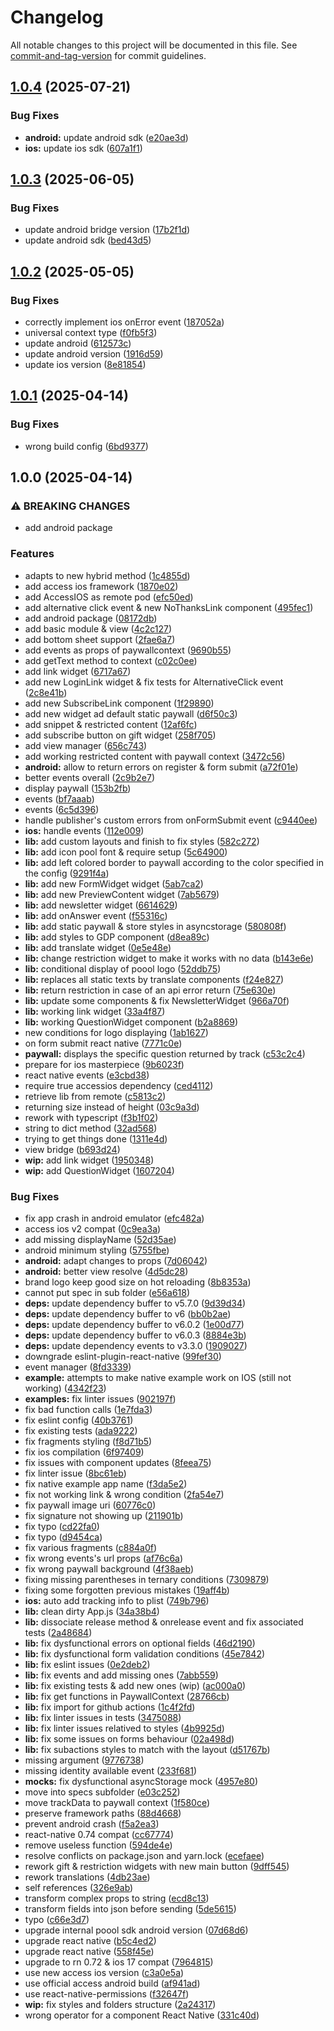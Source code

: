 # Changelog

All notable changes to this project will be documented in this file. See [commit-and-tag-version](https://github.com/absolute-version/commit-and-tag-version) for commit guidelines.

## [1.0.4](https://github.com/p3ol/react-native-access/compare/v1.0.3...v1.0.4) (2025-07-21)


### Bug Fixes

* **android:** update android sdk ([e20ae3d](https://github.com/p3ol/react-native-access/commit/e20ae3d7bf78bdf9fb140cb8121ef46b822a0cfd))
* **ios:** update ios sdk ([607a1f1](https://github.com/p3ol/react-native-access/commit/607a1f13d9ffa84dd557e92357bed38144c6e446))

## [1.0.3](https://github.com/p3ol/react-native-access/compare/v1.0.2...v1.0.3) (2025-06-05)


### Bug Fixes

* update android bridge version ([17b2f1d](https://github.com/p3ol/react-native-access/commit/17b2f1d9696f4be7c658656bd44903f32fc2a17a))
* update android sdk ([bed43d5](https://github.com/p3ol/react-native-access/commit/bed43d58373941c696cb3f661548ad3c3074b842))

## [1.0.2](https://github.com/p3ol/react-native-access/compare/v1.0.1...v1.0.2) (2025-05-05)


### Bug Fixes

* correctly implement ios onError event ([187052a](https://github.com/p3ol/react-native-access/commit/187052afd33058a1b62924ca22c62868f691b07f))
* universal context type ([f0fb5f3](https://github.com/p3ol/react-native-access/commit/f0fb5f31972c087918a65ae31f06cf8b012b78cb))
* update android ([612573c](https://github.com/p3ol/react-native-access/commit/612573cb44490752f25e358c99729084fff82318))
* update android version ([1916d59](https://github.com/p3ol/react-native-access/commit/1916d5923ede634a8afc16140fa2b3361a027bf4))
* update ios version ([8e81854](https://github.com/p3ol/react-native-access/commit/8e818547830b00fc26abb113b61d6c360896e468))

## [1.0.1](https://github.com/p3ol/react-native-access/compare/v1.0.0...v1.0.1) (2025-04-14)


### Bug Fixes

* wrong build config ([6bd9377](https://github.com/p3ol/react-native-access/commit/6bd937721b66bfad3f65c027b7e99f33743c7966))

## 1.0.0 (2025-04-14)


### ⚠ BREAKING CHANGES

* add android package

### Features

* adapts to new hybrid method ([1c4855d](https://github.com/p3ol/react-native-access/commit/1c4855d77ccdcebc83e8f20a19123b147973d57a))
* add access ios framework ([1870e02](https://github.com/p3ol/react-native-access/commit/1870e02d30d3f23debd0f7659a22268f413b0955))
* add AccessIOS as remote pod ([efc50ed](https://github.com/p3ol/react-native-access/commit/efc50ed0a7344baccad305bc4be6e0a83f0961f7))
* add alternative click event & new NoThanksLink component ([495fec1](https://github.com/p3ol/react-native-access/commit/495fec1b9b94c6f7c29826aed252d04355123991))
* add android package ([08172db](https://github.com/p3ol/react-native-access/commit/08172db40c255550ab8297d219a4e6fbacd84ad8))
* add basic module & view ([4c2c127](https://github.com/p3ol/react-native-access/commit/4c2c127648aa8a88d388b4920474f489a9ed9708))
* add bottom sheet support ([2fae6a7](https://github.com/p3ol/react-native-access/commit/2fae6a713168b458e6f8063275371672e9aa3890))
* add events as props of paywallcontext ([9690b55](https://github.com/p3ol/react-native-access/commit/9690b55eb81dd8f1cb85b9063b128decedd61b80))
* add getText method to context ([c02c0ee](https://github.com/p3ol/react-native-access/commit/c02c0eef05c8fdfc5a87a39d387a4a23b1fb4467))
* add link widget ([6717a67](https://github.com/p3ol/react-native-access/commit/6717a6700dcd9c9cdaba4f8b5e538bb9357035b9))
* add new LoginLink widget & fix tests for AlternativeClick event ([2c8e41b](https://github.com/p3ol/react-native-access/commit/2c8e41bf6e3ebd0a4ac6688c1bc8649d19d645d4))
* add new SubscribeLink component ([1f29890](https://github.com/p3ol/react-native-access/commit/1f29890df9a6ecd24c4a520b0e371dd04a662f77))
* add new widget ad default static paywall ([d6f50c3](https://github.com/p3ol/react-native-access/commit/d6f50c312696991e5b329e7867c2435fa6a29306))
* add snippet & restricted content ([12af6fc](https://github.com/p3ol/react-native-access/commit/12af6fc73b0db7b66320b9cf9071104f5eca8d48))
* add subscribe button on gift widget ([258f705](https://github.com/p3ol/react-native-access/commit/258f7050693772d7b3739e6307a5d1f871b78b3c))
* add view manager ([656c743](https://github.com/p3ol/react-native-access/commit/656c743971cef4120c63e826f1b1d4ca227af887))
* add working restricted content with paywall context ([3472c56](https://github.com/p3ol/react-native-access/commit/3472c564ff3935e9532bce44cd1b5e86aff9a74f))
* **android:** allow to return errors on register & form submit ([a72f01e](https://github.com/p3ol/react-native-access/commit/a72f01ebaf3ab09266180f8c6a60ff9f998014a3))
* better events overall ([2c9b2e7](https://github.com/p3ol/react-native-access/commit/2c9b2e778fdd90cf23ab1f130e79d8306a4eb0a6))
* display paywall ([153b2fb](https://github.com/p3ol/react-native-access/commit/153b2fb2384f1e54d7c574538912cc8237183bfc))
* events ([bf7aaab](https://github.com/p3ol/react-native-access/commit/bf7aaab85b5fd3fca8afef39e1939ea2599b0e46))
* events ([6c5d396](https://github.com/p3ol/react-native-access/commit/6c5d396bd88f5d799e5f158906bced8b968e8071))
* handle publisher's custom errors from onFormSubmit event ([c9440ee](https://github.com/p3ol/react-native-access/commit/c9440eec753584ae40e7a4a983075baf7e5e575b))
* **ios:** handle events ([112e009](https://github.com/p3ol/react-native-access/commit/112e009485c33fe382575aa8aef9c25e0c901b17))
* **lib:** add custom layouts and finish to fix styles ([582c272](https://github.com/p3ol/react-native-access/commit/582c2723a302e890fee56fb86d0886136b702746))
* **lib:** add icon pool font & require setup ([5c64900](https://github.com/p3ol/react-native-access/commit/5c649001d7b5840f7ef8d5722b59f351dc9751b0))
* **lib:** add left colored border to paywall according to the color specified in the config ([9291f4a](https://github.com/p3ol/react-native-access/commit/9291f4a67f25b58e96d8ad50fd0e4bba17c534b1))
* **lib:** add new FormWidget widget ([5ab7ca2](https://github.com/p3ol/react-native-access/commit/5ab7ca2af3ea39123fb9f5031cb4c1892a5e1bba))
* **lib:** add new PreviewContent widget ([7ab5679](https://github.com/p3ol/react-native-access/commit/7ab56799fb6410cdbdd5aae6595415ebb9adb461))
* **lib:** add newsletter widget ([6614629](https://github.com/p3ol/react-native-access/commit/6614629db73fdf69be832095241608c16bef90d2))
* **lib:** add onAnswer event ([f55316c](https://github.com/p3ol/react-native-access/commit/f55316c7295ef9a9e28674d19d40531447282ee3))
* **lib:** add static paywall & store styles in asyncstorage ([580808f](https://github.com/p3ol/react-native-access/commit/580808f7f0d537b01e0e7588797a61ae5f91a86e))
* **lib:** add styles to GDP component ([d8ea89c](https://github.com/p3ol/react-native-access/commit/d8ea89cae3661e4a353b59caf5b4d9db0e34a347))
* **lib:** add translate widget ([0e5e48e](https://github.com/p3ol/react-native-access/commit/0e5e48e50cf3d0408677c5d643ff4cdb7a6e1bcf))
* **lib:** change restriction widget to make it works with no data ([b143e6e](https://github.com/p3ol/react-native-access/commit/b143e6e157f0b931f5650243b4767248af5a3b10))
* **lib:** conditional display of poool logo ([52ddb75](https://github.com/p3ol/react-native-access/commit/52ddb7530c472769224e3c954392f5121add2761))
* **lib:** replaces all static texts by translate components ([f24e827](https://github.com/p3ol/react-native-access/commit/f24e827ccf5c4a94e226e3b2b74b4910b1a304ad))
* **lib:** return restriction in case of an api error return ([75e630e](https://github.com/p3ol/react-native-access/commit/75e630e0b98df3852f651a05205edd0c06dec0f8))
* **lib:** update some components & fix NewsletterWidget ([966a70f](https://github.com/p3ol/react-native-access/commit/966a70f335f00f5409c13a7009a89fed8428dba2))
* **lib:** working link widget ([33a4f87](https://github.com/p3ol/react-native-access/commit/33a4f8743109ea1475a231ce7852613814644964))
* **lib:** working QuestionWidget component ([b2a8869](https://github.com/p3ol/react-native-access/commit/b2a8869295a2e28967cd361c69bf32e11c098288))
* new conditions for logo displaying ([1ab1627](https://github.com/p3ol/react-native-access/commit/1ab16271b5ec9fe195c38f5eb094a7bea64a68b1))
* on form submit react native ([7771c0e](https://github.com/p3ol/react-native-access/commit/7771c0e2a2e0e7b0fed166b01b105075025f7802))
* **paywall:** displays the specific question returned by track ([c53c2c4](https://github.com/p3ol/react-native-access/commit/c53c2c41ebae8904ac1075d65fe5ea8e26e10716))
* prepare for ios masterpiece ([9b6023f](https://github.com/p3ol/react-native-access/commit/9b6023fbc0ae7205f745d562c608c6cf46c6dd7e))
* react native events ([e3cbd38](https://github.com/p3ol/react-native-access/commit/e3cbd38a5ba948846401002fac6e710c71977c92))
* require true accessios dependency ([ced4112](https://github.com/p3ol/react-native-access/commit/ced4112bcf2c3677a81236259d79d16dc84e95ba))
* retrieve lib from remote ([c5813c2](https://github.com/p3ol/react-native-access/commit/c5813c20f9b8fecb1a6cd7826edd4619b980c276))
* returning size instead of height ([03c9a3d](https://github.com/p3ol/react-native-access/commit/03c9a3d4b3611cadf033e216001708354e52c9a0))
* rework with typescript ([f3b1f02](https://github.com/p3ol/react-native-access/commit/f3b1f021dd6e2bdb2499b340a8c504a92c29b28b))
* string to dict method ([32ad568](https://github.com/p3ol/react-native-access/commit/32ad568536ee4cdcddb3a1f4e0c8b0b51469feba))
* trying to get things done ([1311e4d](https://github.com/p3ol/react-native-access/commit/1311e4d26feed6950fb303f3c77ca1375eb05f2a))
* view bridge ([b693d24](https://github.com/p3ol/react-native-access/commit/b693d24f385722d1070adb51f70aa9f1e19d492c))
* **wip:** add link widget ([1950348](https://github.com/p3ol/react-native-access/commit/1950348f7f50f89818f362e88331b2eb4a78d38d))
* **wip:** add QuestionWidget ([1607204](https://github.com/p3ol/react-native-access/commit/16072046232f3c71e6fc51bb7798ba330c7b41ea))


### Bug Fixes

*  fix app crash in android emulator ([efc482a](https://github.com/p3ol/react-native-access/commit/efc482adfa033562810b787e89d4c514e74d20f5))
* access ios v2 compat ([0c9ea3a](https://github.com/p3ol/react-native-access/commit/0c9ea3a430d4177260c29645ff2eb281bf2db65f))
* add missing displayName ([52d35ae](https://github.com/p3ol/react-native-access/commit/52d35ae23bd22eaeeead8198da505521ce570d36))
* android minimum styling ([5755fbe](https://github.com/p3ol/react-native-access/commit/5755fbe7e13b80919bc99abf055ae89c72ac1f2e))
* **android:** adapt changes to props ([7d06042](https://github.com/p3ol/react-native-access/commit/7d060420d50594b6608a176d5535c2a37515a09c))
* **android:** better view resolve ([4d5dc28](https://github.com/p3ol/react-native-access/commit/4d5dc2855e5d5002acb574b2970a334001aa67fe))
* brand logo keep good size on hot reloading ([8b8353a](https://github.com/p3ol/react-native-access/commit/8b8353aa426d6262cda01c024879efeda55a8e0d))
* cannot put spec in sub folder ([e56a618](https://github.com/p3ol/react-native-access/commit/e56a61841ebfe88db4694afbc3277c2e0071daab))
* **deps:** update dependency buffer to v5.7.0 ([9d39d34](https://github.com/p3ol/react-native-access/commit/9d39d3474303dfd86666a39ff8ad39784524f8e9))
* **deps:** update dependency buffer to v6 ([bb0b2ae](https://github.com/p3ol/react-native-access/commit/bb0b2aefa1e8b0736b62be3e9b9a4502d68cac46))
* **deps:** update dependency buffer to v6.0.2 ([1e00d77](https://github.com/p3ol/react-native-access/commit/1e00d774b457f196e1e450d84a16a99a695765c0))
* **deps:** update dependency buffer to v6.0.3 ([8884e3b](https://github.com/p3ol/react-native-access/commit/8884e3bde8b3178b5a04d22c1b94dd29442d2d4b))
* **deps:** update dependency events to v3.3.0 ([1909027](https://github.com/p3ol/react-native-access/commit/19090274eac38c67650c0a159b840a4a8f410cef))
* downgrade eslint-plugin-react-native ([99fef30](https://github.com/p3ol/react-native-access/commit/99fef301f5b57b23d3dfabd130ff8a131b0583b0))
* event manager ([8fd3339](https://github.com/p3ol/react-native-access/commit/8fd3339ccd0eefec149802a293d389918ee3b47e))
* **example:** attempts to make native example work on IOS (still not working) ([4342f23](https://github.com/p3ol/react-native-access/commit/4342f23544fee41df8c4bff1eef9d71ce077b5c9))
* **examples:** fix linter issues ([902197f](https://github.com/p3ol/react-native-access/commit/902197fea64ddeb13fe8ee0f0796853acaa562d1))
* fix bad function calls ([1e7fda3](https://github.com/p3ol/react-native-access/commit/1e7fda3be91d83c5f56251f4768050b320893de2))
* fix eslint config ([40b3761](https://github.com/p3ol/react-native-access/commit/40b3761e158961ab18d5a53a71d837a932f39fc6))
* fix existing tests ([ada9222](https://github.com/p3ol/react-native-access/commit/ada92229c5329c95331778d047e530213486be69))
* fix fragments styling ([f8d71b5](https://github.com/p3ol/react-native-access/commit/f8d71b5099a13fc0e9d8ff03a1480786f605eb99))
* fix ios compilation ([6f97409](https://github.com/p3ol/react-native-access/commit/6f9740928bceeab227b067fc6bf05407f31263ba))
* fix issues with component updates ([8feea75](https://github.com/p3ol/react-native-access/commit/8feea7550ac94a868695f3942dff794cb1e953c2))
* fix linter issue ([8bc61eb](https://github.com/p3ol/react-native-access/commit/8bc61ebd2e0ff36a0da53c5aaa1d7a82e333ce8a))
* fix native example app name ([f3da5e2](https://github.com/p3ol/react-native-access/commit/f3da5e2a52ab82caec45467385d3d17b8a4e616f))
* fix not working link & wrong condition ([2fa54e7](https://github.com/p3ol/react-native-access/commit/2fa54e7793f844978ac0f2e3ffc6de5c82a9cad9))
* fix paywall image uri ([60776c0](https://github.com/p3ol/react-native-access/commit/60776c0db4c0244adc9d70ae33c36f77de901a02))
* fix signature not showing up ([211901b](https://github.com/p3ol/react-native-access/commit/211901bf2cbd7edf59364899643b1d2678654f92))
* fix typo ([cd22fa0](https://github.com/p3ol/react-native-access/commit/cd22fa078dc954c2798a5e310c131a3e7cfa984d))
* fix typo ([d9454ca](https://github.com/p3ol/react-native-access/commit/d9454ca49c5f115d30966de57059497ec6b155ad))
* fix various fragments ([c884a0f](https://github.com/p3ol/react-native-access/commit/c884a0f6cc04f8403dfe6c0618eba303e6ac61fe))
* fix wrong events's url props ([af76c6a](https://github.com/p3ol/react-native-access/commit/af76c6a52dd43d4a941a1fd47cfd2bce1fb416e5))
* fix wrong paywall background ([4f38aeb](https://github.com/p3ol/react-native-access/commit/4f38aeb3b00441702d57bf73410fa5f0ffaa7ed2))
* fixing missing parentheses in ternary conditions ([7309879](https://github.com/p3ol/react-native-access/commit/730987961118948ee081faef1ffbc69ba40df529))
* fixing some forgotten previous mistakes ([19aff4b](https://github.com/p3ol/react-native-access/commit/19aff4b1798a4717cab2a079aa4bf60f7103d178))
* **ios:** auto add tracking info to plist ([749b796](https://github.com/p3ol/react-native-access/commit/749b79682a7dac43d9d1da4fd70fea84ee915ffa))
* **lib:** clean dirty App.js ([34a38b4](https://github.com/p3ol/react-native-access/commit/34a38b455100f4228197b4dc1f128f1e3e3d67f8))
* **lib:** dissociate release method & onrelease event and fix associated tests ([2a48684](https://github.com/p3ol/react-native-access/commit/2a48684a7cfa52c0582bdd34196a5ec139bdcdf5))
* **lib:** fix dysfunctional errors on optional fields ([46d2190](https://github.com/p3ol/react-native-access/commit/46d2190421131e2cff33c4b2d9bb2a5d81523e74))
* **lib:** fix dysfunctional form validation conditions ([45e7842](https://github.com/p3ol/react-native-access/commit/45e7842754ffc118f74cc98ea77b06242a429907))
* **lib:** fix eslint issues ([0e2deb2](https://github.com/p3ol/react-native-access/commit/0e2deb2db470db94dca014cd09391759a6d810dd))
* **lib:** fix events and add missing ones ([7abb559](https://github.com/p3ol/react-native-access/commit/7abb55958ff1beb50f968a2f6440e706bb57da40))
* **lib:** fix existing tests & add new ones (wip) ([ac000a0](https://github.com/p3ol/react-native-access/commit/ac000a067e39129a30a9e74d8bf5b5a75935a9e6))
* **lib:** fix get functions in PaywallContext ([28766cb](https://github.com/p3ol/react-native-access/commit/28766cbfe872dab54847bd2cf34eca1282f02c44))
* **lib:** fix import for github actions ([1c4f2fd](https://github.com/p3ol/react-native-access/commit/1c4f2fd860934962c46e4587c35e24722e2ebf92))
* **lib:** fix linter issues in tests ([3475088](https://github.com/p3ol/react-native-access/commit/3475088444e4830892f95d519139b8d36d580242))
* **lib:** fix linter issues relatived to styles ([4b9925d](https://github.com/p3ol/react-native-access/commit/4b9925d6d8bb650511c68b166246e0291f766d83))
* **lib:** fix some issues on forms behaviour ([02a498d](https://github.com/p3ol/react-native-access/commit/02a498d72de1baa1c3ca2c82a4181692ec83c541))
* **lib:** fix subactions styles to match with the layout ([d51767b](https://github.com/p3ol/react-native-access/commit/d51767bf14080c03b0826040ea46c68700639f22))
* missing argument ([9776738](https://github.com/p3ol/react-native-access/commit/9776738c99bff79d2d33058e9752f17487199978))
* missing identity available event ([233f681](https://github.com/p3ol/react-native-access/commit/233f68107da71df5cbd384f56fe4ed8a2150c182))
* **mocks:** fix dysfunctional asyncStorage mock ([4957e80](https://github.com/p3ol/react-native-access/commit/4957e800e33bf2a9adfbdd809ba8ba370a948a89))
* move into specs subfolder ([e03c252](https://github.com/p3ol/react-native-access/commit/e03c2529494a24adb9297a9bf05da42a97c4d6d2))
* move trackData to paywall context ([1f580ce](https://github.com/p3ol/react-native-access/commit/1f580ce6335cac518e8d6fe7005d6d1276aad810))
* preserve framework paths ([88d4668](https://github.com/p3ol/react-native-access/commit/88d4668e54fc7c96564774a2febfdd5073c6d8b4))
* prevent android crash ([f5a2ea3](https://github.com/p3ol/react-native-access/commit/f5a2ea377d2e2b76857f8d382136ddcdee12f88d))
* react-native 0.74 compat ([cc67774](https://github.com/p3ol/react-native-access/commit/cc677741d0c95acbf88bc30f221cdb0111960984))
* remove useless function ([594de4e](https://github.com/p3ol/react-native-access/commit/594de4ee337d0c9210e6977827a88fe98d18f9e1))
* resolve conflicts on package.json and yarn.lock ([ecefaee](https://github.com/p3ol/react-native-access/commit/ecefaeef75a3c1207b76f893886fe3b42d69f977))
* rework gift & restriction widgets with new main button ([9dff545](https://github.com/p3ol/react-native-access/commit/9dff545e05adf596980226118261a344aa07d888))
* rework translations ([4db23ae](https://github.com/p3ol/react-native-access/commit/4db23ae23f17d8d74cccf67e251a0ac63a2fcee8))
* self references ([326e9ab](https://github.com/p3ol/react-native-access/commit/326e9ab4c8e75f143a0a212b48461d3b11c7bdd4))
* transform complex props to string ([ecd8c13](https://github.com/p3ol/react-native-access/commit/ecd8c13827db5e718bd7fa9fb99ef561c54a15d0))
* transform fields into json before sending ([5de5615](https://github.com/p3ol/react-native-access/commit/5de5615109bf1c6aec52619c08f66e78863abb39))
* typo ([c66e3d7](https://github.com/p3ol/react-native-access/commit/c66e3d73aa35058e85880415bb75b79da9214ebd))
* upgrade internal poool sdk android version ([07d68d6](https://github.com/p3ol/react-native-access/commit/07d68d6974ede60e0eb623c9388df92c4c331d9f))
* upgrade react native ([b5c4ed2](https://github.com/p3ol/react-native-access/commit/b5c4ed20013d4102d68f7dbde20753dc18d5fe14))
* upgrade react native ([558f45e](https://github.com/p3ol/react-native-access/commit/558f45ed52c79f5e563519bac1d959540723114d))
* upgrade to rn 0.72 & ios 17 compat ([7964815](https://github.com/p3ol/react-native-access/commit/79648153cb1d8f2fd6e431b05143408161625414))
* use new access ios version ([c3a0e5a](https://github.com/p3ol/react-native-access/commit/c3a0e5a0f1380f4f317be3e9e8cd13e2f217b22e))
* use official access android build ([af941ad](https://github.com/p3ol/react-native-access/commit/af941ad72e312c1ec216a442ebcfffc7390cb0e9))
* use react-native-permissions ([f32647f](https://github.com/p3ol/react-native-access/commit/f32647f252c2d8699345fadf033b74d633690132))
* **wip:** fix styles and folders structure ([2a24317](https://github.com/p3ol/react-native-access/commit/2a2431719f86f2ba2767d4d39b5f0083730c3c04))
* wrong operator for a component React Native ([331c40d](https://github.com/p3ol/react-native-access/commit/331c40d5bca02fa49ce858c1e12738827e2ec9fd))
